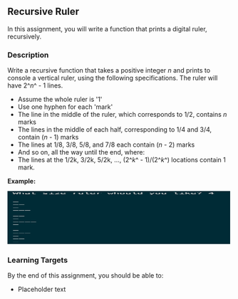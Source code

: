 ## Recursive Ruler

In this assignment, you will write a function that prints a digital ruler, recursively.

### Description

Write a recursive function that takes a positive integer _n_ and prints to console a vertical ruler, using the following specifications. The ruler will have 2^_n_^ - 1 lines.

- Assume the whole ruler is '1'
- Use one hyphen for each 'mark'
- The line in the middle of the ruler, which corresponds to 1/2, contains _n_ marks
- The lines in the middle of each half, corresponding to 1/4 and 3/4, contain (_n_ - 1) marks
- The lines at 1/8, 3/8, 5/8, and 7/8 each contain (_n_ - 2) marks
- And so on, all the way until the end, where:
- The lines at the 1/2k, 3/2k, 5/2k, ..., (2^_k_^ - 1)/(2^_k_^) locations contain 1 mark.

**Example:**

<img src="./recursive-ruler-example.jpg" alt="Recursive Ruler Example" width="500" height="119">

### Learning Targets

By the end of this assignment, you should be able to:

- Placeholder text
